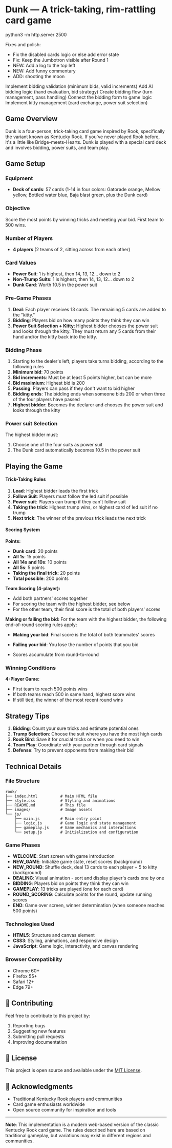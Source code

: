 # Dunk — A trick-taking, rim-rattling card game

python3 -m http.server 2500

Fixes and polish: 

* Fix the disabled cards logic or else add error state
* Fix: Keep the Jumbotron visible after Round 1
* NEW: Add a log to the top left
* NEW: Add funny commentary
* ADD: shooting the moon


Implement bidding validation (minimum bids, valid increments)
Add AI bidding logic (hand evaluation, bid strategy)
Create bidding flow (turn management, pass handling)
Connect the bidding form to game logic
Implement kitty management (card exchange, power suit selection)

## Game Overview

Dunk is a four-person, trick-taking card game inspired by Rook, specifically the variant known as Kentucky Rook. If you've never played Rook before, it's a little like Bridge-meets-Hearts. Dunk is played with a special card deck and involves bidding, power suits, and team play.

## Game Setup

### Equipment
- **Deck of cards**: 57 cards (1-14 in four colors: Gatorade orange, Mellow yellow, Bottled water blue, Baja blast green, plus the Dunk card)

### Objective
Score the most points by winning tricks and meeting your bid. First team to 500 wins.

### Number of Players
- **4 players** (2 teams of 2, sitting across from each other)

### Card Values
- **Power Suit**: 1 is highest, then 14, 13, 12... down to 2
- **Non-Trump Suits**: 1 is highest, then 14, 13, 12... down to 2
- **Dunk Card**: Worth 10.5 in the power suit

### Pre-Game Phases

1. **Deal**: Each player receives 13 cards. The remaining 5 cards are added to the "kitty."
2. **Bidding**: Players bid on how many points they think they can win
3. **Power Suit Selection + Kitty**: Highest bidder chooses the power suit and looks through the kitty. They must return any 5 cards from their hand and/or the kitty back into the kitty.

### Bidding Phase

1. Starting to the dealer's left, players take turns bidding, according to the following rules
2. **Minimum bid**: 70 points
3. **Bid increments**: Must be at least 5 points higher, but can be more
4. **Bid maximium**: Highest bid is 200
5. **Passing**: Players can pass if they don't want to bid higher
6. **Bidding ends**: The bidding ends when someone bids 200 or when three of the four players have passed
7. **Highest bidder**: Becomes the declarer and chooses the power suit and looks through the kitty

### Power suit Selection

The highest bidder must:
1. Choose one of the four suits as power suit
2. The Dunk card automatically becomes 10.5 in the power suit

## Playing the Game

#### Trick-Taking Rules
1. **Lead**: Highest bidder leads the first trick
2. **Follow Suit**: Players must follow the led suit if possible
3. **Power suit**: Players can trump if they can't follow suit
4. **Taking the trick**: Highest trump wins, or highest card of led suit if no trump
5. **Next trick**: The winner of the previous trick leads the next trick

#### Scoring System

**Points:**
- **Dunk card**: 20 points
- **All 1s**: 15 points
- **All 14s and 10s**: 10 points
- **All 5s**: 5 points
- **Taking the final trick**: 20 points
- **Total possible**: 200 points

**Team Scoring (4-player):**
- Add both partners' scores together
- For scoring the team with the highest bidder, see below
- For the other team, their final score is the total of both players' scores
  
**Making or failing the bid:**
For the team with the highest bidder, the following end-of-round scoring rules apply:
- **Making your bid**: Final score is the total of both teammates' scores
- **Failing your bid**: You lose the number of points that you bid

- Scores accumulate from round-to-round

### Winning Conditions

**4-Player Game:**
- First team to reach 500 points wins
- If both teams reach 500 in same hand, highest score wins
- If still tied, the winner of the most recent round wins

## Strategy Tips

1. **Bidding**: Count your sure tricks and estimate potential ones
2. **Trump Selection**: Choose the suit where you have the most high cards
3. **Rook Bird**: Save it for crucial tricks or when you need to win
4. **Team Play**: Coordinate with your partner through card signals
5. **Defense**: Try to prevent opponents from making their bid


## Technical Details

### File Structure
```
rook/
├── index.html          # Main HTML file
├── style.css           # Styling and animations
├── README.md           # This file
├── images/             # Image assets
└── js/
    ├── main.js         # Main entry point
    ├── logic.js        # Game logic and state management
    ├── gameplay.js     # Game mechanics and interactions
    └── setup.js        # Initialization and configuration
```

### Game Phases
- **WELCOME**: Start screen with game introduction
- **NEW_GAME**: Initialize game state, reset scores (background)
- **NEW_ROUND**: Shuffle deck, deal 13 cards to each player + 5 to kitty (background)
- **DEALING**: Visual animation - sort and display player's cards one by one
- **BIDDING**: Players bid on points they think they can win
- **GAMEPLAY**: 13 tricks are played (one for each card)
- **ROUND_SCORING**: Calculate points for the round, update running scores
- **END**: Game over screen, winner determination (when someone reaches 500 points)

### Technologies Used
- **HTML5**: Structure and canvas element
- **CSS3**: Styling, animations, and responsive design
- **JavaScript**: Game logic, interactivity, and canvas rendering

### Browser Compatibility
- Chrome 60+
- Firefox 55+
- Safari 12+
- Edge 79+

## 🤝 Contributing

Feel free to contribute to this project by:
1. Reporting bugs
2. Suggesting new features
3. Submitting pull requests
4. Improving documentation

## 📝 License

This project is open source and available under the [MIT License](LICENSE).

## 🙏 Acknowledgments

- Traditional Kentucky Rook players and communities
- Card game enthusiasts worldwide
- Open source community for inspiration and tools

---

**Note**: This implementation is a modern web-based version of the classic Kentucky Rook card game. The rules described here are based on traditional gameplay, but variations may exist in different regions and communities.
